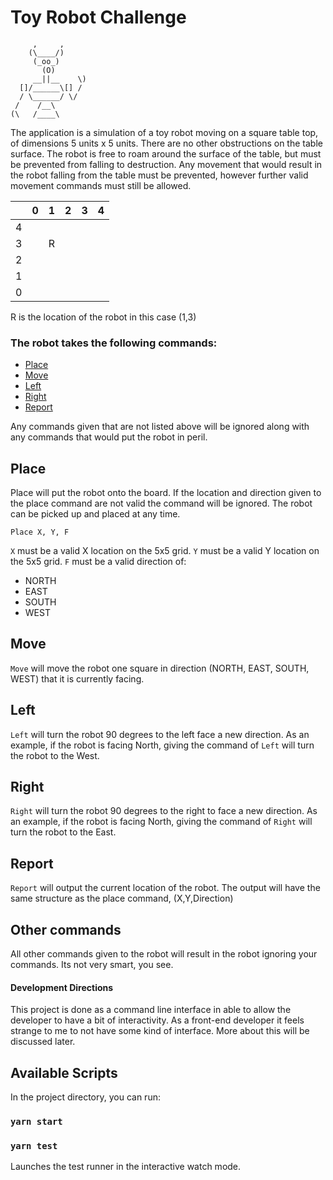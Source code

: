 # Toy Robot Challenge

```
     ,     ,
    (\____/)
     (_oo_)
       (O)
     __||__    \)
  []/______\[] /
  / \______/ \/
 /    /__\
(\   /____\
```

The application is a simulation of a toy robot moving on a square table top, of dimensions 5 units x 5 units. There are no other obstructions on the table surface. The robot is free to roam around the surface of the table, but must be prevented from falling to destruction. Any movement that would result in the robot falling from the table must be prevented, however further valid movement commands must still be allowed.


  |  |  0 | 1  | 2  |  3 | 4  |
  |---|---|---|---|---|---|
  4 |  |   |       |       |      |      |
  3 |   | R  |   |   |   |   |
  2 |   |   |   |   |   |   |
  1 |   |   |   |   |   |   |
  0 |   |   |   |   |   |   |
       
R is the location of the robot in this case (1,3)


### The robot takes the following commands:
- [Place](#place)
- [Move](#move)
- [Left](#left)
- [Right](#right)
- [Report](#report)

Any commands given that are not listed above will be ignored along with any commands that would put the robot in peril.

## Place

Place will put the robot onto the board. If the location and direction given to the place command are not valid the command will be ignored. The robot can be picked up and placed at any time.

`Place X, Y, F`

`X` must be a valid X location on the 5x5 grid.
`Y` must be a valid Y location on the 5x5 grid.
`F` must be a valid direction of:
 - NORTH
 - EAST
 - SOUTH
 - WEST

## Move

`Move` will move the robot one square in direction (NORTH, EAST, SOUTH, WEST) that it is currently facing.

## Left

`Left` will turn the robot 90 degrees to the left face a new direction. As an example, if the robot is facing North, giving the command of `Left` will turn the robot to the West. 

## Right

`Right` will turn the robot 90 degrees to the right to face a new direction. As an example, if the robot is facing North, giving the command of `Right` will turn the robot to the East.

## Report

`Report` will output the current location of the robot. The output will have the same structure as the place command, (X,Y,Direction)

## Other commands

All other commands given to the robot will result in the robot ignoring your commands. Its not very smart, you see.


#### Development Directions

This project is done as a command line interface in able to allow the developer to have a bit of interactivity. As a front-end developer it feels strange to me to not have some kind of interface. More about this will be discussed later.


## Available Scripts

In the project directory, you can run:

### `yarn start`

### `yarn test`

Launches the test runner in the interactive watch mode.
